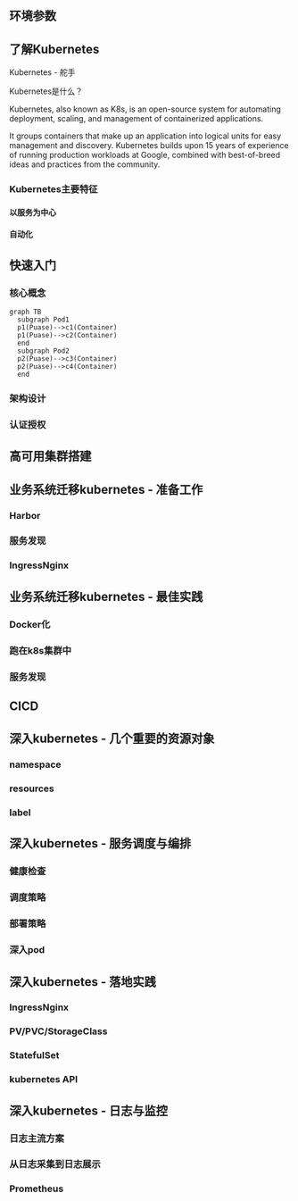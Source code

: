 ## 环境参数

## 了解Kubernetes 

Kubernetes - 舵手

Kubernetes是什么？

Kubernetes, also known as K8s, is an open-source system for automating deployment, scaling, and management of containerized applications.

It groups containers that make up an application into logical units for easy management and discovery. Kubernetes builds upon 15 years of experience of running production workloads at Google, combined with best-of-breed ideas and practices from the community.

### Kubernetes主要特征
#### 以服务为中心
#### 自动化

## 快速入门

### 核心概念
```mermaid
graph TB
  subgraph Pod1
  p1(Puase)-->c1(Container)
  p1(Puase)-->c2(Container)
  end
  subgraph Pod2
  p2(Puase)-->c3(Container)
  p2(Puase)-->c4(Container)
  end
```


### 架构设计



### 认证授权

## 高可用集群搭建

## 业务系统迁移kubernetes - 准备工作 
### Harbor
### 服务发现
### IngressNginx 

## 业务系统迁移kubernetes - 最佳实践
### Docker化
### 跑在k8s集群中  
### 服务发现 

## CICD 

## 深入kubernetes - 几个重要的资源对象 

### namespace
### resources
### label 

## 深入kubernetes - 服务调度与编排 
### 健康检查
### 调度策略 
### 部署策略
### 深入pod 

## 深入kubernetes - 落地实践
### IngressNginx 
### PV/PVC/StorageClass
### StatefulSet 
### kubernetes API 

## 深入kubernetes - 日志与监控
### 日志主流方案
### 从日志采集到日志展示 
### Prometheus 


